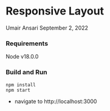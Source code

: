 # Responsive Layout

Umair Ansari
September 2, 2022

### Requirements

Node v18.0.0

### Build and Run

```
npm install
npm start
```

- navigate to http://localhost:3000

###
